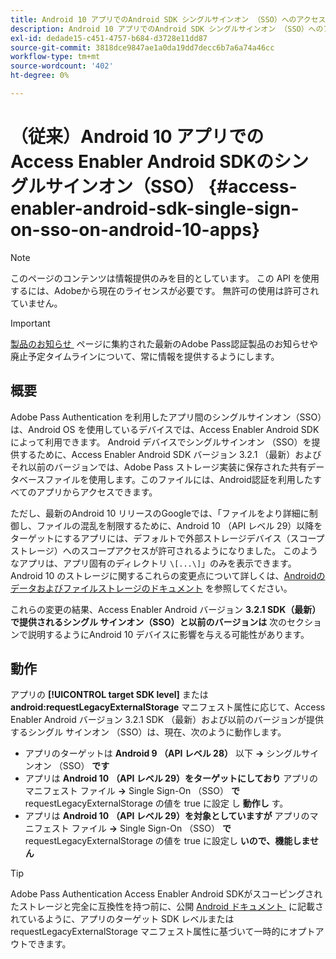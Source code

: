 ```yaml
---
title: Android 10 アプリでのAndroid SDK シングルサインオン （SSO）へのアクセス イネーブラ
description: Android 10 アプリでのAndroid SDK シングルサインオン （SSO）へのアクセス イネーブラ
exl-id: dedade15-c451-4757-b684-d3728e11dd87
source-git-commit: 3818dce9847ae1a0da19dd7decc6b7a6a74a46cc
workflow-type: tm+mt
source-wordcount: '402'
ht-degree: 0%

---
```


# （従来）Android 10 アプリでの Access Enabler Android SDKのシングルサインオン（SSO） {#access-enabler-android-sdk-single-sign-on-sso-on-android-10-apps}

>[!NOTE]
>
>このページのコンテンツは情報提供のみを目的としています。 この API を使用するには、Adobeから現在のライセンスが必要です。 無許可の使用は許可されていません。

>[!IMPORTANT]
>
> [&#x200B; 製品のお知らせ &#x200B;](/help/authentication/product-announcements.md) ページに集約された最新のAdobe Pass認証製品のお知らせや廃止予定タイムラインについて、常に情報を提供するようにします。

## 概要

Adobe Pass Authentication を利用したアプリ間のシングルサインオン（SSO）は、Android OS を使用しているデバイスでは、Access Enabler Android SDKによって利用できます。 Android デバイスでシングルサインオン （SSO）を提供するために、Access Enabler Android SDK バージョン 3.2.1 （最新）およびそれ以前のバージョンでは、Adobe Pass ストレージ実装に保存された共有データベースファイルを使用します。このファイルには、Android認証を利用したすべてのアプリからアクセスできます。

ただし、最新のAndroid 10 リリースのGoogleでは、「ファイルをより詳細に制御し、ファイルの混乱を制限するために、Android 10 （API レベル 29）以降をターゲットにするアプリには、デフォルトで外部ストレージデバイス（スコープストレージ）へのスコープアクセスが許可されるようになりました。 このようなアプリは、アプリ固有のディレクトリ `\[...\]`」のみを表示できます。 Android 10 のストレージに関するこれらの変更点について詳しくは、[Androidのデータおよびファイルストレージのドキュメント &#x200B;](https://developer.android.com/training/data-storage/files/external-scoped) を参照してください。

これらの変更の結果、Access Enabler Android バージョン **3.2.1 SDK（最新）で提供されるシングル サインオン（SSO）と以前のバージョンは** 次のセクションで説明するようにAndroid 10 デバイスに影響を与える可能性があります。

## 動作

アプリの **[!UICONTROL target SDK level]** または **android:requestLegacyExternalStorage** マニフェスト属性に応じて、Access Enabler Android バージョン 3.2.1 SDK （最新）および以前のバージョンが提供するシングル サインオン （SSO）は、現在、次のように動作します。

- アプリのターゲットは **Android 9 （API レベル 28）** 以下 **-\>** シングルサインオン （SSO） **です**
- アプリは **Android 10** **（API レベル 29）をターゲットにしており** アプリのマニフェスト ファイル **-\>** Single Sign-On （SSO） **で** requestLegacyExternalStorage の値を true に設定 **&#x200B;**&#x200B;し **動作し** す。
- アプリは **Android 10** **（API レベル 29）を対象としていますが** アプリのマニフェスト ファイル **-\>** Single Sign-On （SSO） **で** requestLegacyExternalStorage の値を true に設定し **い**&#x200B;**ので、機能しません**

>[!TIP]
>
> Adobe Pass Authentication Access Enabler Android SDKがスコーピングされたストレージと完全に互換性を持つ前に、公開 [Android ドキュメント &#x200B;](https://developer.android.com/training/data-storage/files/external-scoped#opt-out-of-scoped-storage) に記載されているように、アプリのターゲット SDK レベルまたは requestLegacyExternalStorage マニフェスト属性に基づいて一時的にオプトアウトできます。
